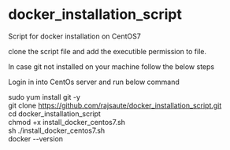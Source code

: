 # docker_installation_script
Script for docker installation on CentOS7

clone the script file and add the executible permission to file.

In case git not installed on your machine follow the below steps

Login in into CentOs server and run below command


sudo yum install git -y \
git clone https://github.com/rajsaute/docker_installation_script.git \
cd docker_installation_script\
chmod +x install_docker_centos7.sh \
sh ./install_docker_centos7.sh \
docker --version

